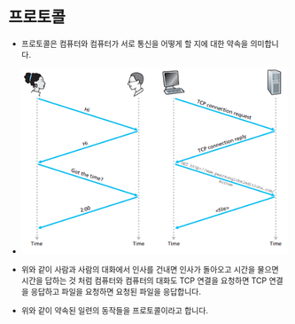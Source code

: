 # 프로토콜

- 프로토콜은 컴퓨터와 컴퓨터가 서로 통신을 어떻게 할 지에 대한 약속을 의미합니다.

- ![image](../img/protocol.PNG)

- 위와 같이 사람과 사람의 대화에서 인사를 건내면 인사가 돌아오고 시간을 물으면 시간을 답하는 것 처럼 컴퓨터와 컴퓨터의 대화도 TCP 연결을 요청하면 TCP 연결을 응답하고 파일을 요청하면 요청된 파일을 응답합니다.

- 위와 같이 약속된 일련의 동작들을 프로토콜이라고 합니다.
